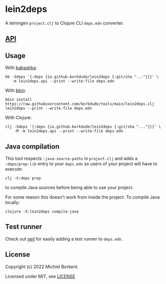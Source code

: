 # lein2deps

A leiningen `project.clj` to Clojure CLI `deps.edn` converter.

## [API](API.md)

## Usage

With [babashka](https://babashka.org/):

``` shell
bb -Sdeps '{:deps {io.github.borkdude/lein2deps {:git/sha "..."}}}' \
   -m lein2deps.api --print --write-file deps.edn
```

With [bbin](https://github.com/babashka/bbin):

``` shell
bbin install https://raw.githubusercontent.com/borkdude/tools/main/lein2deps.clj
lein2deps --print --write-file deps.edn
```

With Clojure:

``` shell
clj -Sdeps '{:deps {io.github.borkdude/lein2deps {:git/sha "..."}}}' \
    -M -m lein2deps.api --print --write-file deps.edn
```

## Java compilation

This tool respects `:java-source-paths` in `project.clj` and adds a `:deps/prep-lib`
entry to your `deps.edn` so users of your project will have to execute:

```
clj -X:deps prep
```

to compile Java sources before being able to use your project.

For some reason this doesn't work from inside the project. To compile Java locally:

``` shell
clojure -X:lein2deps compile-java
```

## Test runner

Check out [neil](https://github.com/babashka/neil#add-test) for easily adding a test runner to `deps.edn`.

## License

Copyright (c) 2022 Michiel Borkent.

Licensed under MIT, see [LICENSE](LICENSE)
